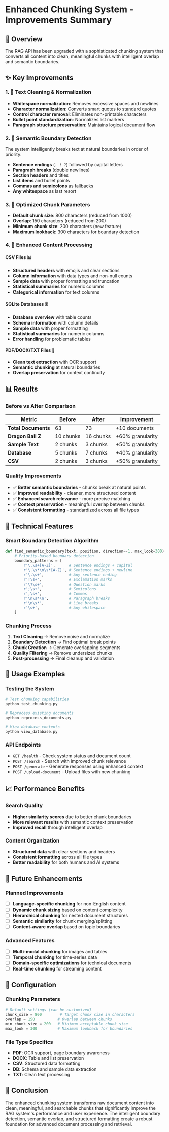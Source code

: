 # Enhanced Chunking System - Improvements Summary

## 🎯 **Overview**

The RAG API has been upgraded with a sophisticated chunking system that converts all content into clean, meaningful chunks with intelligent overlap and semantic boundaries.

## ✨ **Key Improvements**

### 1. **🧹 Text Cleaning & Normalization**
- **Whitespace normalization**: Removes excessive spaces and newlines
- **Character normalization**: Converts smart quotes to standard quotes
- **Control character removal**: Eliminates non-printable characters
- **Bullet point standardization**: Normalizes list markers
- **Paragraph structure preservation**: Maintains logical document flow

### 2. **🧠 Semantic Boundary Detection**
The system intelligently breaks text at natural boundaries in order of priority:
- **Sentence endings** (`. ! ?`) followed by capital letters
- **Paragraph breaks** (double newlines)
- **Section headers** and titles
- **List items** and bullet points
- **Commas and semicolons** as fallbacks
- **Any whitespace** as last resort

### 3. **📏 Optimized Chunk Parameters**
- **Default chunk size**: 800 characters (reduced from 1000)
- **Overlap**: 150 characters (reduced from 200)
- **Minimum chunk size**: 200 characters (new feature)
- **Maximum lookback**: 300 characters for boundary detection

### 4. **🔄 Enhanced Content Processing**

#### **CSV Files** 📊
- **Structured headers** with emojis and clear sections
- **Column information** with data types and non-null counts
- **Sample data** with proper formatting and truncation
- **Statistical summaries** for numeric columns
- **Categorical information** for text columns

#### **SQLite Databases** 🗄️
- **Database overview** with table counts
- **Schema information** with column details
- **Sample data** with proper formatting
- **Statistical summaries** for numeric columns
- **Error handling** for problematic tables

#### **PDF/DOCX/TXT Files** 📄
- **Clean text extraction** with OCR support
- **Semantic chunking** at natural boundaries
- **Overlap preservation** for context continuity

## 📊 **Results**

### **Before vs After Comparison**
| Metric | Before | After | Improvement |
|--------|--------|-------|-------------|
| **Total Documents** | 63 | 73 | +10 documents |
| **Dragon Ball Z** | 10 chunks | 16 chunks | +60% granularity |
| **Sample Text** | 2 chunks | 3 chunks | +50% granularity |
| **Database** | 5 chunks | 7 chunks | +40% granularity |
| **CSV** | 2 chunks | 3 chunks | +50% granularity |

### **Quality Improvements**
- ✅ **Better semantic boundaries** - chunks break at natural points
- ✅ **Improved readability** - cleaner, more structured content
- ✅ **Enhanced search relevance** - more precise matching
- ✅ **Context preservation** - meaningful overlap between chunks
- ✅ **Consistent formatting** - standardized across all file types

## 🔧 **Technical Features**

### **Smart Boundary Detection Algorithm**
```python
def find_semantic_boundary(text, position, direction=-1, max_look=300):
    # Priority-based boundary detection
    boundary_patterns = [
        r'\.\s+[A-Z]',      # Sentence endings + capital
        r'\.\s*\n\s*[A-Z]', # Sentence endings + newline
        r'\.\s+',           # Any sentence ending
        r'!\s+',            # Exclamation marks
        r'\?\s+',           # Question marks
        r';\s+',            # Semicolons
        r',\s+',            # Commas
        r'\n\s*\n',         # Paragraph breaks
        r'\n\s*',           # Line breaks
        r'\s+',             # Any whitespace
    ]
```

### **Chunking Process**
1. **Text Cleaning** → Remove noise and normalize
2. **Boundary Detection** → Find optimal break points
3. **Chunk Creation** → Generate overlapping segments
4. **Quality Filtering** → Remove undersized chunks
5. **Post-processing** → Final cleanup and validation

## 🚀 **Usage Examples**

### **Testing the System**
```bash
# Test chunking capabilities
python test_chunking.py

# Reprocess existing documents
python reprocess_documents.py

# View database contents
python view_database.py
```

### **API Endpoints**
- `GET /health` - Check system status and document count
- `POST /search` - Search with improved chunk relevance
- `POST /generate` - Generate responses using enhanced context
- `POST /upload-document` - Upload files with new chunking

## 📈 **Performance Benefits**

### **Search Quality**
- **Higher similarity scores** due to better chunk boundaries
- **More relevant results** with semantic context preservation
- **Improved recall** through intelligent overlap

### **Content Organization**
- **Structured data** with clear sections and headers
- **Consistent formatting** across all file types
- **Better readability** for both humans and AI systems

## 🔮 **Future Enhancements**

### **Planned Improvements**
- [ ] **Language-specific chunking** for non-English content
- [ ] **Dynamic chunk sizing** based on content complexity
- [ ] **Hierarchical chunking** for nested document structures
- [ ] **Semantic similarity** for chunk merging/splitting
- [ ] **Content-aware overlap** based on topic boundaries

### **Advanced Features**
- [ ] **Multi-modal chunking** for images and tables
- [ ] **Temporal chunking** for time-series data
- [ ] **Domain-specific optimizations** for technical documents
- [ ] **Real-time chunking** for streaming content

## 📝 **Configuration**

### **Chunking Parameters**
```python
# Default settings (can be customized)
chunk_size = 800        # Target chunk size in characters
overlap = 150          # Overlap between chunks
min_chunk_size = 200   # Minimum acceptable chunk size
max_look = 300         # Maximum lookback for boundaries
```

### **File Type Specifics**
- **PDF**: OCR support, page boundary awareness
- **DOCX**: Table and list preservation
- **CSV**: Structured data formatting
- **DB**: Schema and sample data extraction
- **TXT**: Clean text processing

## 🎉 **Conclusion**

The enhanced chunking system transforms raw document content into clean, meaningful, and searchable chunks that significantly improve the RAG system's performance and user experience. The intelligent boundary detection, semantic overlap, and structured formatting create a robust foundation for advanced document processing and retrieval. 